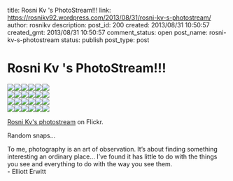 title: Rosni Kv 's PhotoStream!!!
link: https://rosnikv92.wordpress.com/2013/08/31/rosni-kv-s-photostream/
author: rosnikv
description: 
post_id: 200
created: 2013/08/31 10:50:57
created_gmt: 2013/08/31 10:50:57
comment_status: open
post_name: rosni-kv-s-photostream
status: publish
post_type: post

# Rosni Kv 's PhotoStream!!!

![](http://farm3.staticflickr.com/2860/9631119520_9c686740fd_s.jpg)![](http://farm4.staticflickr.com/3709/9627892599_0c1bbcf784_s.jpg)![](http://farm4.staticflickr.com/3699/9631128614_64d011bfd7_s.jpg)![](http://farm8.staticflickr.com/7315/9627899157_4c7b803a35_s.jpg)![](http://farm4.staticflickr.com/3830/9631135332_cfc03e9c68_s.jpg)![](http://farm4.staticflickr.com/3748/9631138380_06f4abd68e_s.jpg)  
![](http://farm6.staticflickr.com/5524/9627911479_479c854ae5_s.jpg)![](http://farm3.staticflickr.com/2889/9627916601_74ac68bfb7_s.jpg)![](http://farm8.staticflickr.com/7420/9627917179_b639d5718c_s.jpg)![](http://farm8.staticflickr.com/7410/9631150664_231a8f5a4b_s.jpg)![](http://farm6.staticflickr.com/5534/9631151560_02f57e50c5_s.jpg)![](http://farm8.staticflickr.com/7360/9631152476_9aecf53f52_s.jpg)  
![](http://farm4.staticflickr.com/3705/9627921241_63e5455911_s.jpg)![](http://farm4.staticflickr.com/3683/9627927533_df312f595e_s.jpg)![](http://farm8.staticflickr.com/7336/9631164482_27ae1b11b1_s.jpg)![](http://farm4.staticflickr.com/3828/9627939721_49ce0bd08e_s.jpg)![](http://farm6.staticflickr.com/5335/9627944545_c99f1b1d85_s.jpg)![](http://farm4.staticflickr.com/3805/9627948111_48aa05a684_s.jpg)  
![](http://farm4.staticflickr.com/3718/9631184798_af1e47ea06_s.jpg)![](http://farm4.staticflickr.com/3688/9627957877_57d60dd94d_s.jpg)![](http://farm4.staticflickr.com/3673/9627961515_591af472de_s.jpg)![](http://farm3.staticflickr.com/2875/9631201722_f290cce983_s.jpg)![](http://farm4.staticflickr.com/3688/9627979563_c38e4eed1c_s.jpg)![](http://farm6.staticflickr.com/5469/9631215634_5da1e5b783_s.jpg)

[Rosni Kv's photostream](http://www.flickr.com/photos/cam_rolled/) on Flickr.

Random snaps...

To me, photography is an art of observation. It’s about finding something interesting an ordinary place… I’ve found it has little to do with the things you see and everything to do with the way you see them.  
\- Elliott Erwitt
